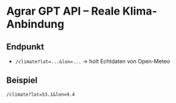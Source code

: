 # Agrar GPT API – Reale Klima-Anbindung

## Endpunkt
- `/climate?lat=...&lon=...` → holt Echtdaten von Open-Meteo

## Beispiel
`/climate?lat=53.1&lon=9.4`
